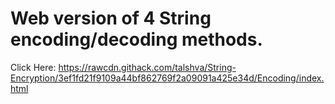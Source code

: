 # Web version of 4 String encoding/decoding methods.
Click Here: https://rawcdn.githack.com/talshva/String-Encryption/3ef1fd21f9109a44bf862769f2a09091a425e34d/Encoding/index.html
